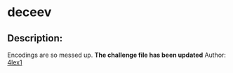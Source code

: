
# deceev
## Description:
Encodings are so messed up.
**The challenge file has been updated**
Author: [4lex1](https://twitter.com/SandhraBino)

